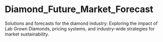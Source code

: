 # Diamond_Future_Market_Forecast
Solutions and forecasts for the diamond industry: Exploring the impact of Lab Grown Diamonds, pricing systems, and industry-wide strategies for market sustainability.
